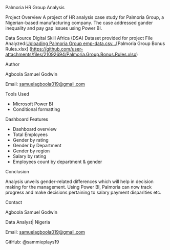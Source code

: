 Palmoria HR Group Analysis 

  Project Overview 
A project of HR analysis case study for Palmoria Group, a Nigerian-based manufacturing company. The case addressed gander inequality and pay gap issues using Power BI.


Data Source
Digital Skill Africa (DSA)
Dataset provided for project 
File Analyzed:[Uploading Palmoria Group emp-data.csv…]()[Palmoria Group Bonus Rules.xlsx]
 (https://github.com/user-attachments/files/21092694/Palmoria.Group.Bonus.Rules.xlsx) 
 


Author

Agboola Samuel Godwin 

Email: samuelagboola019@gmail.com


Tools Used
- Microsoft Power BI
- Conditional formatting


Dashboard Features
- Dashboard overview
- Total Employees
- Gender by rating
- Gender by Department
- Gender by region
- Salary by rating
- Employees count by department & gender


Conclusion 

Analysis unveils gender-related differences which will help in decision making for the management. Using Power BI, Palmoria can now track progress and make decisions pertaining to salary payment disparities etc.

Contact

Agboola Samuel Godwin

Data Analyst| Nigeria 

Email: samuelagboola019@gmail.com

GitHub: @sammieplays19
